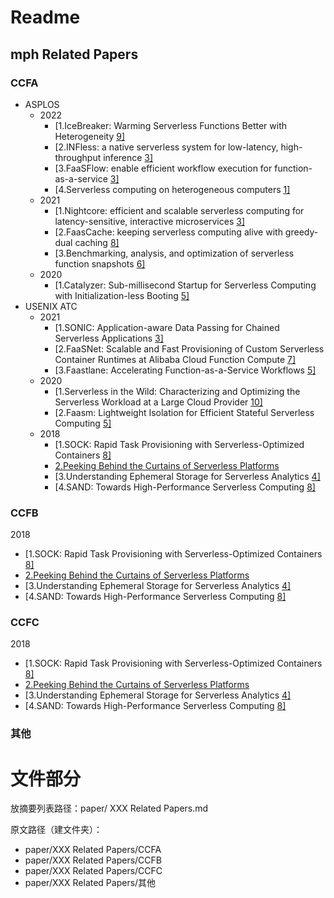 # Readme

## mph Related Papers 

### CCFA

- ASPLOS
  - 2022
    - [1.IceBreaker: Warming Serverless Functions Better with Heterogeneity [9\]](https://github.com/penghuima/awesome-serverless-papers#1icebreaker-warming-serverless-functions-better-with-heterogeneity--9)
    - [2.INFless: a native serverless system for low-latency, high-throughput inference [3\]](https://github.com/penghuima/awesome-serverless-papers#2infless-a-native-serverless-system-for-low-latency-high-throughput-inference-3)
    - [3.FaaSFlow: enable efficient workflow execution for function-as-a-service [3\]](https://github.com/penghuima/awesome-serverless-papers#3faasflow-enable-efficient-workflow-execution-for-function-as-a-service-3)
    - [4.Serverless computing on heterogeneous computers [1\]](https://github.com/penghuima/awesome-serverless-papers#4serverless-computing-on-heterogeneous-computers-1)
  - 2021
    - [1.Nightcore: efficient and scalable serverless computing for latency-sensitive, interactive microservices [3\]](https://github.com/penghuima/awesome-serverless-papers#1nightcore-efficient-and-scalable-serverless-computing-for-latency-sensitive-interactive-microservices-3)
    - [2.FaasCache: keeping serverless computing alive with greedy-dual caching [8\]](https://github.com/penghuima/awesome-serverless-papers#2faascache-keeping-serverless-computing-alive-with-greedy-dual-caching-8)
    - [3.Benchmarking, analysis, and optimization of serverless function snapshots [6\]](https://github.com/penghuima/awesome-serverless-papers#3benchmarking-analysis-and-optimization-of-serverless-function-snapshots-6)
  - 2020
    - [1.Catalyzer: Sub-millisecond Startup for Serverless Computing with Initialization-less Booting [5\]](https://github.com/penghuima/awesome-serverless-papers#1catalyzer-sub-millisecond-startup-for-serverless-computing-with-initialization-less-booting-5)
- USENIX ATC
  - 2021
    - [1.SONIC: Application-aware Data Passing for Chained Serverless Applications [3\]](https://github.com/penghuima/awesome-serverless-papers#1sonic-application-aware-data-passing-for-chained-serverless-applications-3)
    - [2.FaaSNet: Scalable and Fast Provisioning of Custom Serverless Container Runtimes at Alibaba Cloud Function Compute [7\]](https://github.com/penghuima/awesome-serverless-papers#2faasnet-scalable-and-fast-provisioning-of-custom-serverless-container-runtimes-at-alibaba-cloud-function-compute-7)
    - [3.Faastlane: Accelerating Function-as-a-Service Workflows [5\]](https://github.com/penghuima/awesome-serverless-papers#3faastlane-accelerating-function-as-a-service-workflows-5)
  - 2020
    - [1.Serverless in the Wild: Characterizing and Optimizing the Serverless Workload at a Large Cloud Provider [10\]](https://github.com/penghuima/awesome-serverless-papers#1serverless-in-the-wild-characterizing-and-optimizing-the-serverless-workload-at-a-large-cloud-provider-10)
    - [2.Faasm: Lightweight Isolation for Efficient Stateful Serverless Computing [5\]](https://github.com/penghuima/awesome-serverless-papers#2faasm-lightweight-isolation-for-efficient-stateful-serverless-computing-5)
  - 2018
    - [1.SOCK: Rapid Task Provisioning with Serverless-Optimized Containers [8\]](https://github.com/penghuima/awesome-serverless-papers#1sock-rapid-task-provisioning-with-serverless-optimized-containers-8)
    - [2.Peeking Behind the Curtains of Serverless Platforms](https://github.com/penghuima/awesome-serverless-papers#2peeking-behind-the-curtains-of-serverless-platforms)
    - [3.Understanding Ephemeral Storage for Serverless Analytics [4\]](https://github.com/penghuima/awesome-serverless-papers#3understanding-ephemeral-storage-for-serverless-analytics-4)
    - [4.SAND: Towards High-Performance Serverless Computing [8\]](https://github.com/penghuima/awesome-serverless-papers#4sand-towards-high-performance-serverless-computing-8)

### CCFB

2018

- [1.SOCK: Rapid Task Provisioning with Serverless-Optimized Containers [8\]](https://github.com/penghuima/awesome-serverless-papers#1sock-rapid-task-provisioning-with-serverless-optimized-containers-8)
- [2.Peeking Behind the Curtains of Serverless Platforms](https://github.com/penghuima/awesome-serverless-papers#2peeking-behind-the-curtains-of-serverless-platforms)
- [3.Understanding Ephemeral Storage for Serverless Analytics [4\]](https://github.com/penghuima/awesome-serverless-papers#3understanding-ephemeral-storage-for-serverless-analytics-4)
- [4.SAND: Towards High-Performance Serverless Computing [8\]](https://github.com/penghuima/awesome-serverless-papers#4sand-towards-high-performance-serverless-computing-8)

### CCFC

2018

- [1.SOCK: Rapid Task Provisioning with Serverless-Optimized Containers [8\]](https://github.com/penghuima/awesome-serverless-papers#1sock-rapid-task-provisioning-with-serverless-optimized-containers-8)
- [2.Peeking Behind the Curtains of Serverless Platforms](https://github.com/penghuima/awesome-serverless-papers#2peeking-behind-the-curtains-of-serverless-platforms)
- [3.Understanding Ephemeral Storage for Serverless Analytics [4\]](https://github.com/penghuima/awesome-serverless-papers#3understanding-ephemeral-storage-for-serverless-analytics-4)
- [4.SAND: Towards High-Performance Serverless Computing [8\]](https://github.com/penghuima/awesome-serverless-papers#4sand-towards-high-performance-serverless-computing-8)

### 其他





# 文件部分

放摘要列表路径：paper/ XXX Related Papers.md

原文路径（建文件夹）：

- paper/XXX Related Papers/CCFA
- paper/XXX Related Papers/CCFB
- paper/XXX Related Papers/CCFC
- paper/XXX Related Papers/其他

